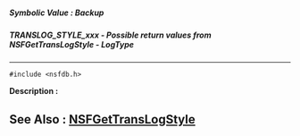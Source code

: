 ##### Symbolic Value : Backup
##### TRANSLOG_STYLE_xxx - Possible return values from NSFGetTransLogStyle - LogType
---
```
#include <nsfdb.h>
```
**Description :**



**See Also :**
[NSFGetTransLogStyle](/domino-c-api-docs/reference/Func/NSFGetTransLogStyle)
---
